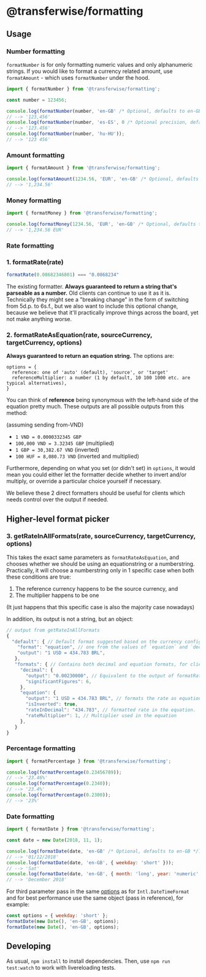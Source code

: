 # @transferwise/formatting

## Usage

### Number formatting

`formatNumber` is for only formatting numeric values and only alphanumeric strings. If you would like to format a currency related amount, use `formatAmount` - which uses `formatNumber` under the hood.

```javascript
import { formatNumber } from '@transferwise/formatting';

const number = 123456;

console.log(formatNumber(number, 'en-GB' /* Optional, defaults to en-GB */));
// --> '123,456'
console.log(formatNumber(number, 'es-ES', 0 /* Optional precision, defaults to 0 */));
// --> '123.456'
console.log(formatNumber(number, 'hu-HU'));
// --> '123 456'
```

### Amount formatting

```javascript
import { formatAmount } from '@transferwise/formatting';

console.log(formatAmount(1234.56, 'EUR', 'en-GB' /* Optional, defaults to en-GB */));
// --> '1,234.56'
```

### Money formatting

```javascript
import { formatMoney } from '@transferwise/formatting';

console.log(formatMoney(1234.56, 'EUR', 'en-GB' /* Optional, defaults to en-GB */));
// --> '1,234.56 EUR'
```

### Rate formatting

### 1. formatRate(rate)
```js
formatRate(0.08682346801) === "0.0868234"
```

The existing formatter. **Always guaranteed to return a string that's parseable as a number.** Old clients can continue to use it as it is. Technically they might see a "breaking change" in the form of switching from 5d.p. to 6s.f., but we also want to include this optional change, because we believe that it'll practically improve things across the board, yet not make anything worse.

### 2. formatRateAsEquation(rate, sourceCurrency, targetCurrency, options)
**Always guaranteed to return an equation string.** The options are:

```
options = {
  reference: one of 'auto' (default), 'source', or 'target'
  referenceMultiplier: a number (1 by default, 10 100 1000 etc. are typical alternatives),
}
```

You can think of **reference** being synonymous with the left-hand side of the equation pretty much. These outputs are all possible outputs from this method:

(assuming sending from-VND)
- `1 VND = 0.0000332345 GBP`
- `100,000 VND = 3.32345 GBP` (multiplied)
- `1 GBP = 30,382.67 VND` (inverted)
- `100 HUF = 8,080.73 VND` (inverted and multiplied)

Furthermore, depending on what you set (or didn't set) in `options`, it would mean you could either let the formatter decide whether to invert and/or multiply, or override a particular choice yourself if necessary.

We believe these 2 direct formatters should be useful for clients which needs control over the output if needed.

## Higher-level format picker

### 3. getRateInAllFormats(rate, sourceCurrency, targetCurrency, options)

This takes the exact same parameters as `formatRateAsEquation`, and chooses whether we should be using an equationstring or a numberstring. Practically, it will choose a numberstring only in 1 specific case when both these conditions are true:

1. The reference currency happens to be the source currency, and
2. The multiplier happens to be one

(It just happens that this specific case is also the majority case nowadays)

In addition, its output is not a string, but an object:

```js
// output from getRateInAllFormats
{
  "default": { // Default format suggested based on the currency configuration
    "format": "equation", // one from the values of `equation` and `decimal`
    "output": "1 USD = 434.783 BRL",
   },
   "formats": { // Contains both decimal and equation formats, for clients need specific formats.
     "decimal": {
       "output": "0.00230000", // Equivalent to the output of formatRate(rate)
       "significantFigures": 6,
     },
     "equation": {
       "output": "1 USD = 434.783 BRL", // formats the rate as equation
       "isInverted": true,
       "rateInDecimal": "434.783", // formatted rate in the equation.
       "rateMultiplier": 1, // Multiplier used in the equation
     },
   }
}
```

### Percentage formatting

```javascript
import { formatPercentage } from '@transferwise/formatting';

console.log(formatPercentage(0.23456789));
// --> '23.46%'
console.log(formatPercentage(0.2340));
// --> '23.4%'
console.log(formatPercentage(0.2300));
// --> '23%'
```

### Date formatting

```javascript
import { formatDate } from '@transferwise/formatting';

const date = new Date(2018, 11, 1);

console.log(formatDate(date, 'en-GB' /* Optional, defaults to en-GB */));
// --> '01/12/2018'
console.log(formatDate(date, 'en-GB', { weekday: 'short' }));
// --> 'Sat'
console.log(formatDate(date, 'en-GB', { month: 'long', year: 'numeric' }));
// --> 'December 2018'
```
For third parameter pass in the same [options](https://developer.mozilla.org/en-US/docs/Web/JavaScript/Reference/Global_Objects/DateTimeFormat#Parameters) as for `Intl.DateTimeFormat` and for best performance use the same object (pass in reference), for example:
```javascript
const options = { weekday: 'short' };
formatDate(new Date(), 'en-GB', options);
formatDate(new Date(), 'en-GB', options);
```

## Developing

As usual, `npm install` to install dependencies.
Then, use `npm run test:watch` to work with livereloading tests.
